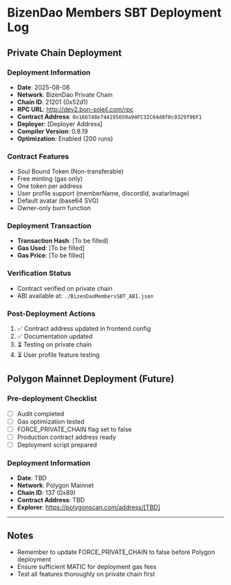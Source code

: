 # BizenDao Members SBT Deployment Log

## Private Chain Deployment

### Deployment Information
- **Date**: 2025-08-08
- **Network**: BizenDao Private Chain
- **Chain ID**: 21201 (0x52d1)
- **RPC URL**: http://dev2.bon-soleil.com/rpc
- **Contract Address**: `0x166748e744195650a94FC32C64d8f0c9329f96F1`
- **Deployer**: [Deployer Address]
- **Compiler Version**: 0.8.19
- **Optimization**: Enabled (200 runs)

### Contract Features
- Soul Bound Token (Non-transferable)
- Free minting (gas only)
- One token per address
- User profile support (memberName, discordId, avatarImage)
- Default avatar (base64 SVG)
- Owner-only burn function

### Deployment Transaction
- **Transaction Hash**: [To be filled]
- **Gas Used**: [To be filled]
- **Gas Price**: [To be filled]

### Verification Status
- Contract verified on private chain
- ABI available at: `./BizenDaoMembersSBT_ABI.json`

### Post-Deployment Actions
1. ✅ Contract address updated in frontend config
2. ✅ Documentation updated
3. ⏳ Testing on private chain
4. ⏳ User profile feature testing

## Polygon Mainnet Deployment (Future)

### Pre-deployment Checklist
- [ ] Audit completed
- [ ] Gas optimization tested
- [ ] FORCE_PRIVATE_CHAIN flag set to false
- [ ] Production contract address ready
- [ ] Deployment script prepared

### Deployment Information
- **Date**: TBD
- **Network**: Polygon Mainnet
- **Chain ID**: 137 (0x89)
- **Contract Address**: TBD
- **Explorer**: https://polygonscan.com/address/[TBD]

---

## Notes
- Remember to update FORCE_PRIVATE_CHAIN to false before Polygon deployment
- Ensure sufficient MATIC for deployment gas fees
- Test all features thoroughly on private chain first